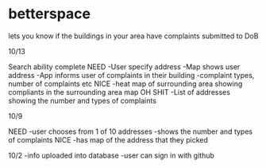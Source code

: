 betterspace
===========

lets you know if the buildings in your area have complaints submitted to DoB


10/13

Search ability complete
NEED
-User specify address
-Map shows user address
-App informs user of complaints in their building
  -complaint types, number of complaints etc
NICE
-heat map of surrounding area showing compliants in the
surrounding area map
OH SHIT
-List of addresses showing the number and types of complaints

10/9

NEED
-user chooses from 1 of 10 addresses
-shows the number and types of complaints
NICE
-has map of the address that they picked

10/2
-info uploaded into database
-user can sign in with github
